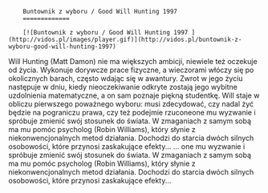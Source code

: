 
        Buntownik z wyboru / Good Will Hunting 1997 
        =============
        
        [![Buntownik z wyboru / Good Will Hunting 1997 ](http://vidos.pl/images/player.gif)](http://vidos.pl/buntownik-z-wyboru-good-will-hunting-1997)
        
        
 Will Hunting (Matt Damon) nie ma większych ambicji, niewiele też oczekuje od życia. Wykonuje dorywcze prace fizyczne, a wieczorami włóczy się po okolicznych barach, często wdając się w awantury. Zwrot w jego życiu następuje w dniu, kiedy nieoczekiwanie odkryte zostają jego wybitne uzdolnienia matematyczne, a on sam poznaje piękną studentkę. Will staje w obliczu pierwszego poważnego wyboru: musi zdecydować, czy nadal żyć będzie na pograniczu prawa, czy też podejmie rzuconeone mu wyzwanie i spróbuje zmienić swój stosunek do świata. W zmaganiach z samym sobą ma mu pomóc psycholog (Robin Williams), który słynie z niekonwencjonalnych metod działania. Dochodzi do starcia dwóch silnych osobowości, które przynosi zaskakujące efekty...   ... one mu wyzwanie i spróbuje zmienić swój stosunek do świata. W zmaganiach z samym sobą ma mu pomóc psycholog (Robin Williams), który słynie z niekonwencjonalnych metod działania. Dochodzi do starcia dwóch silnych osobowości, które przynosi zaskakujące efekty...
    